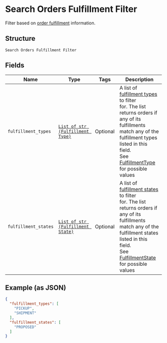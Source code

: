 
# Search Orders Fulfillment Filter

Filter based on [order fulfillment](../../doc/models/fulfillment.md) information.

## Structure

`Search Orders Fulfillment Filter`

## Fields

| Name | Type | Tags | Description |
|  --- | --- | --- | --- |
| `fulfillment_types` | [`List of str (Fulfillment Type)`](../../doc/models/fulfillment-type.md) | Optional | A list of [fulfillment types](entity:FulfillmentType) to filter<br>for. The list returns orders if any of its fulfillments match any of the fulfillment types<br>listed in this field.<br>See [FulfillmentType](#type-fulfillmenttype) for possible values |
| `fulfillment_states` | [`List of str (Fulfillment State)`](../../doc/models/fulfillment-state.md) | Optional | A list of [fulfillment states](entity:FulfillmentState) to filter<br>for. The list returns orders if any of its fulfillments match any of the<br>fulfillment states listed in this field.<br>See [FulfillmentState](#type-fulfillmentstate) for possible values |

## Example (as JSON)

```json
{
  "fulfillment_types": [
    "PICKUP",
    "SHIPMENT"
  ],
  "fulfillment_states": [
    "PROPOSED"
  ]
}
```

